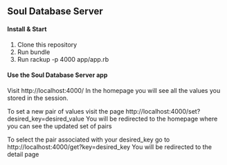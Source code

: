## Soul Database Server

#### Install & Start
1. Clone this repository
2. Run bundle
3. Run rackup -p 4000 app/app.rb

#### Use the Soul Database Server app
Visit http://localhost:4000/
In the homepage you will see all the values you stored in the session.

To set a new pair of values visit the page
http://localhost:4000/set?desired_key=desired_value
You will be redirected to the homepage where you can see the updated set of pairs

To select the pair associated with your desired_key go to
http://localhost:4000/get?key=desired_key
You will be redirected to the detail page

